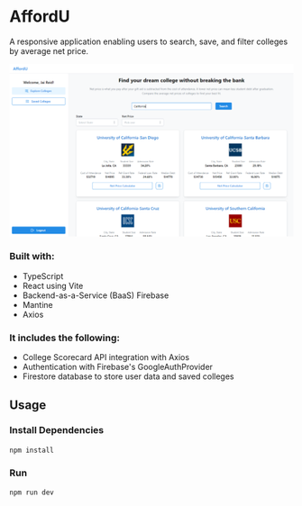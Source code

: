 # AffordU

A responsive application enabling users to search, save, and filter colleges by average net price.

![Screenshot preview for search colleges screen](./public/screenshot.PNG)

### Built with:

- TypeScript
- React using Vite
- Backend-as-a-Service (BaaS) Firebase
- Mantine
- Axios

### It includes the following:

- College Scorecard API integration with Axios
- Authentication with Firebase's GoogleAuthProvider
- Firestore database to store user data and saved colleges

## Usage

### Install Dependencies
```
npm install
```

### Run
```
npm run dev
```
